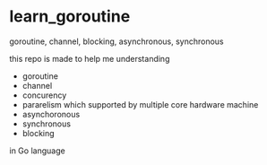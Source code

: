 # learn_goroutine
goroutine, channel, blocking, asynchronous, synchronous

this repo is made to help me understanding 
 - goroutine
 - channel
 - concurency
 - pararelism which supported by multiple core hardware machine
 - asynchoronous
 - synchronous 
 - blocking

in Go language
